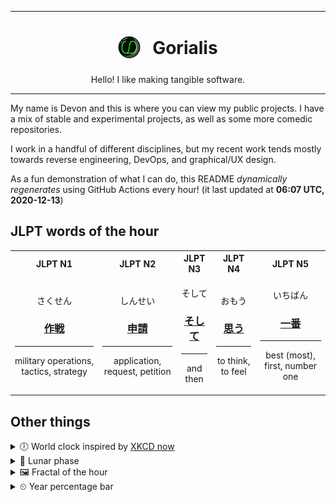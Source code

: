 ***

<h1 align="center">
<sub>
    <img src="readme/resources/avatar.png" height="36">
</sub>
&nbsp;
Gorialis
</h1>
<p align="center">
Hello! I like making tangible software.
</p>

***

My name is Devon and this is where you can view my public projects. I have a mix of stable and experimental projects, as well as some more comedic repositories.

I work in a handful of different disciplines, but my recent work tends mostly towards reverse engineering, DevOps, and graphical/UX design.

As a fun demonstration of what I can do, this README *dynamically regenerates* using GitHub Actions every hour! (it last updated at **06:07 UTC, 2020-12-13**)

<h2>JLPT words of the hour</h2>
<table>
    <tr>
        <th>JLPT N1</th>
        <th>JLPT N2</th>
        <th>JLPT N3</th>
        <th>JLPT N4</th>
        <th>JLPT N5</th>
    </tr>
    <tr>
        <td>
            <p align="center">さくせん</p>
            <h3 align="center"><b><a href="https://jisho.org/search/%E4%BD%9C%E6%88%A6">作戦</a></b></h3>
            <hr>
            <p align="center">military operations,<wbr> tactics,<wbr> strategy</p>
        </td>
        <td>
            <p align="center">しんせい</p>
            <h3 align="center"><b><a href="https://jisho.org/search/%E7%94%B3%E8%AB%8B">申請</a></b></h3>
            <hr>
            <p align="center">application,<wbr> request,<wbr> petition</p>
        </td>
        <td>
            <p align="center">そして</p>
            <h3 align="center"><b><a href="https://jisho.org/search/%E3%81%9D%E3%81%97%E3%81%A6">そして</a></b></h3>
            <hr>
            <p align="center">and then</p>
        </td>
        <td>
            <p align="center">おもう</p>
            <h3 align="center"><b><a href="https://jisho.org/search/%E6%80%9D%E3%81%86">思う</a></b></h3>
            <hr>
            <p align="center">to think,<wbr> to feel</p>
        </td>
        <td>
            <p align="center">いちばん</p>
            <h3 align="center"><b><a href="https://jisho.org/search/%E4%B8%80%E7%95%AA">一番</a></b></h3>
            <hr>
            <p align="center">best (most),<wbr> first,<wbr> number one</p>
        </td>
    </tr>
</table>

<h2>Other things</h2>
<details>
<summary>🕕  World clock inspired by <a href="https://xkcd.com/now">XKCD now</a></summary>

> <img src="generated/now.png" width="512">

</details>
<details>
<summary>🌙 Lunar phase</summary>

The moon is approximately 97.22% through its phase ().

</details>
<details>
<summary>&#x1f5bc; Fractal of the hour</summary>

> <img src="generated/fractal.png" width="512">

</details>
<details>
<summary>&#x23f2; Year percentage bar</summary>
<pre><code>2020 [██████████████████▁▁] 94.88%</code></pre>
</details>
